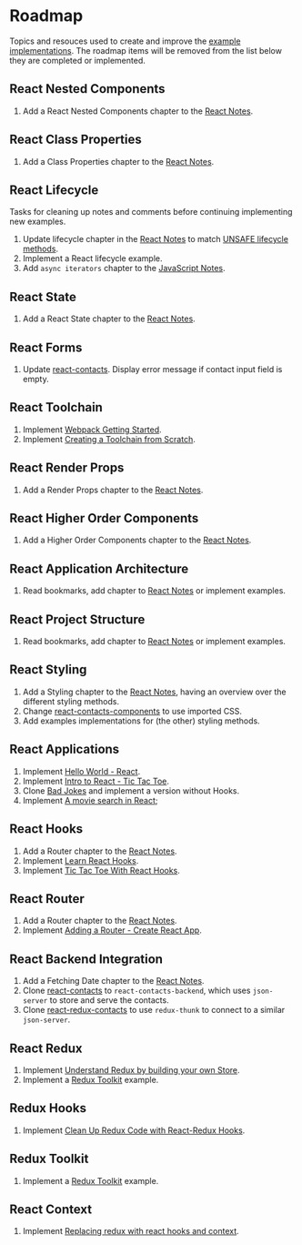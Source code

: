 # Roadmap

Topics and resouces used to create and improve the [example implementations](../examples/README.md). The roadmap items will be removed from the list below they are completed or implemented.

## React Nested Components

1. Add a React Nested Components chapter to the [React Notes](./react-redux.md).

## React Class Properties

1. Add a Class Properties chapter to the [React Notes](./react-redux.md).

## React Lifecycle

Tasks for cleaning up notes and comments before continuing implementing new examples.

1. Update lifecycle chapter in the [React Notes](./react-redux.md) to match [UNSAFE lifecycle methods](https://reactjs.org/docs/react-component.html#unsafe_componentwillreceiveprops).
2. Implement a React lifecycle example.
3. Add `async iterators` chapter to the [JavaScript Notes](./javascript.md).

## React State

1. Add a React State chapter to the [React Notes](./react-redux.md).

## React Forms

1. Update [react-contacts](../examples/react-contacts/). Display error message if contact input field is empty.

## React Toolchain

1. Implement [Webpack Getting Started](https://webpack.js.org/guides/getting-started).
2. Implement [Creating a Toolchain from Scratch](https://blog.usejournal.com/creating-a-react-app-from-scratch-f3c693b84658).

## React Render Props

1. Add a Render Props chapter to the [React Notes](./react-redux.md).

## React Higher Order Components

1. Add a Higher Order Components chapter to the [React Notes](./react-redux.md).

## React Application Architecture

1. Read bookmarks, add chapter to [React Notes](./react-redux.md) or implement examples.

## React Project Structure

1. Read bookmarks, add chapter to [React Notes](./react-redux.md) or implement examples.

## React Styling

1. Add a Styling chapter to the [React Notes](./react-redux.md), having an overview over the different styling methods.
2. Change [react-contacts-components](../examples/react-contacts-components/) to use imported CSS.
3. Add examples implementations for (the other) styling methods.

## React Applications

1. Implement [Hello World - React](https://reactjs.org/docs/hello-world.html).
2. Implement [Intro to React - Tic Tac Toe](https://reactjs.org/tutorial/tutorial.html).
3. Clone [Bad Jokes](https://github.com/giteden/bad-jokes) and implement a version without Hooks.
4. Implement [A movie search in React](https://scrimba.com/course/greactmovie?utm_source=newsletter&utm_medium=email&utm_campaign=greactmovie_mainlist_launch);

## React Hooks

1. Add a Router chapter to the [React Notes](./react-redux.md).
2. Implement [Learn React Hooks](https://scrimba.com/g/greacthooks).
3. Implement [Tic Tac Toe With React Hooks](https://reactjs.org/tutorial/tutorial.html).

## React Router

1. Add a Router chapter to the [React Notes](./react-redux.md).
2. Implement [Adding a Router - Create React App](https://create-react-app.dev/docs/adding-a-router).

## React Backend Integration

1. Add a Fetching Date chapter to the [React Notes](./react-redux.md).
2. Clone [react-contacts](../examples/react-contacts/) to `react-contacts-backend`, which uses `json-server` to store and serve the contacts.
3. Clone [react-redux-contacts](../examples/react-redux-contacts/) to use `redux-thunk` to connect to a similar `json-server`.

## React Redux

1. Implement [Understand Redux by building your own Store](https://toddmotto.com/redux-typescript-store).
2. Implement a [Redux Toolkit](https://redux-toolkit.js.org/) example.

## Redux Hooks

1. Implement [Clean Up Redux Code with React-Redux Hooks](https://medium.com/swlh/clean-up-redux-code-with-react-redux-hooks-71587cfcf87a).

## Redux Toolkit

1. Implement a [Redux Toolkit](https://redux-toolkit.js.org/) example.

## React Context

1. Implement [Replacing redux with react hooks and context](https://medium.com/octopus-labs-london/replacing-redux-with-react-hooks-and-context-part-1-11b72ffdb533).
